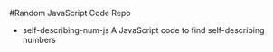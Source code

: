 #Random JavaScript Code Repo
* self-describing-num-js
A JavaScript code to find self-describing numbers
